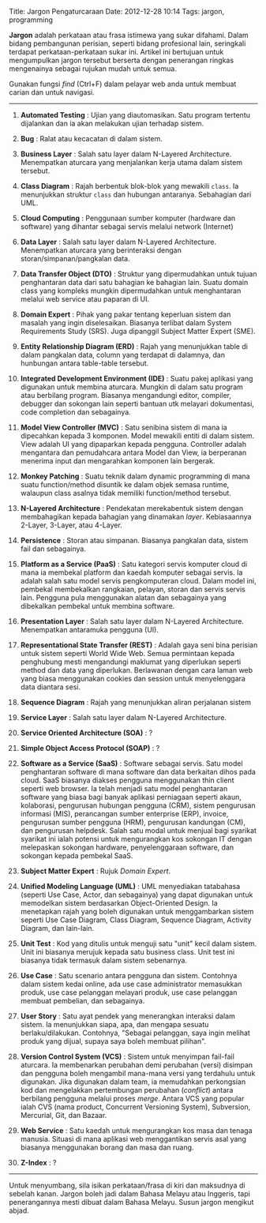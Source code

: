 Title: Jargon Pengaturcaraan
Date: 2012-12-28 10:14
Tags: jargon, programming

**Jargon** adalah perkataan atau frasa istimewa yang sukar difahami. Dalam bidang pembangunan perisian, seperti bidang profesional lain, seringkali terdapat perkataan-perkataan sukar ini. Artikel ini bertujuan untuk mengumpulkan jargon tersebut berserta dengan penerangan ringkas mengenainya sebagai rujukan mudah untuk semua.

Gunakan fungsi _find_ (Ctrl+F) dalam pelayar web anda untuk membuat carian dan untuk navigasi.
 
---

1. **Automated Testing** : Ujian yang diautomasikan. Satu program tertentu dijalankan dan ia akan melakukan ujian terhadap sistem. 

1. **Bug** : Ralat atau kecacatan di dalam sistem.

1. **Business Layer** :  Salah satu layer dalam N-Layered Architecture. Menempatkan aturcara yang menjalankan kerja utama dalam sistem tersebut.

1. **Class Diagram** : Rajah berbentuk blok-blok yang mewakili `class`. Ia menunjukkan struktur `class` dan hubungan antaranya. Sebahagian dari UML.

1. **Cloud Computing** : Penggunaan sumber komputer (hardware dan software) yang dihantar sebagai servis melalui network (Internet)

1. **Data Layer** :  Salah satu layer dalam N-Layered Architecture. Menempatkan aturcara yang berinteraksi dengan storan/simpanan/pangkalan data.

1. **Data Transfer Object (DTO)** : Struktur yang dipermudahkan untuk tujuan penghantaran data dari satu bahagian ke bahagian lain. Suatu domain class yang kompleks mungkin dipermudahkan untuk menghantaran melalui web service atau paparan di UI.

1. **Domain Expert** : Pihak yang pakar tentang keperluan sistem dan masalah yang ingin diselesaikan. Biasanya terlibat dalam System Requirements Study (SRS). Juga dipanggil Subject Matter Expert (SME).

1. **Entity Relationship Diagram (ERD)** : Rajah yang menunjukkan table di dalam pangkalan data, column yang terdapat di dalamnya, dan hunbungan antara table-table tersebut.

1. **Integrated Development Environment (IDE)** : Suatu pakej aplikasi yang digunakan untuk membina aturcara. Mungkin di dalam satu program atau berbilang program. Biasanya mengandungi editor, compiler, debugger dan sokongan lain seperti bantuan utk melayari dokumentasi, code completion dan sebagainya.

1. **Model View Controller (MVC)** : Satu senibina sistem di mana ia dipecahkan kepada 3 komponen. Model mewakili entiti di dalam sistem. View adalah UI yang dipaparkan kepada pengguna. Controller adalah mengantara dan pemudahcara antara Model dan View, ia berperanan menerima input dan mengarahkan komponen lain bergerak.

1. **Monkey Patching** : Suatu teknik dalam dynamic programming di mana suatu function/method disuntik ke dalam objek semasa runtime, walaupun class asalnya tidak memiliki function/method tersebut.

1. **N-Layered Architecture** : Pendekatan merekabentuk sistem dengan membahagikan kepada bahagian yang dinamakan _layer_. Kebiasaannya 2-Layer, 3-Layer, atau 4-Layer.

1. **Persistence** : Storan atau simpanan. Biasanya pangkalan data, sistem fail dan sebagainya.

1. **Platform as a Service (PaaS)** : Satu kategori servis komputer cloud di mana ia membekal platform dan kaedah komputer sebagai servis. Ia adalah salah satu model servis pengkomputeran cloud. Dalam model ini, pembekal membekalkan rangkaian, pelayan, storan dan servis servis lain. Pengguna pula menggunakan alatan dan sebagainya yang dibekalkan pembekal untuk membina software.

1. **Presentation Layer** : Salah satu layer dalam N-Layered Architecture. Menempatkan antaramuka pengguna (UI).

1. **Representational State Transfer (REST)** : Adalah gaya seni bina perisian untuk sistem seperti World Wide Web. Semua permintaan kepada penghubung mesti mengandungi maklumat yang diperlukan seperti method dan data yang diperlukan. Berlawanan dengan cara laman web yang biasa menggunakan cookies dan session untuk menyelenggara data diantara sesi. 

1. **Sequence Diagram** : Rajah yang menunjukkan aliran perjalanan sistem

1. **Service Layer** :  Salah satu layer dalam N-Layered Architecture.

1. **Service Oriented Architecture (SOA)** : ?

1. **Simple Object Access Protocol (SOAP)** : ?

1. **Software as a Service (SaaS)** : Software sebagai servis. Satu model penghantaran software di mana software dan data berkaitan dihos pada cloud. SaaS biasanya diakses pengguna menggunakan thin client seperti web browser. Ia telah menjadi satu model penghantaran software yang biasa bagi banyak aplikasi perniagaan seperti akaun, kolaborasi, pengurusan hubungan pengguna (CRM), sistem pengurusan informasi (MIS), perancangan sumber enterprise (ERP), invoice, pengurusan sumber pengguna (HRM), pengurusan kandungan (CM), dan pengurusan helpdesk. Salah satu modal untuk menjual bagi syarikat syarikat ini ialah potensi untuk mengurangkan kos sokongan IT dengan melepaskan sokongan hardware, penyelenggaraan software, dan sokongan kepada pembekal SaaS.

1. **Subject Matter Expert** : Rujuk _Domain Expert_.

1. **Unified Modeling Language (UML)** : UML menyediakan tatabahasa (seperti Use Case, Actor, dan sebagainya) yang dapat digunakan untuk memodelkan sistem berdasarkan Object-Oriented Design. Ia menetapkan rajah yang boleh digunakan untuk menggambarkan sistem seperti Use Case Diagram, Class Diagram, Sequence Diagram, Activity Diagram, dan lain-lain.

1. **Unit Test** : Kod yang ditulis untuk menguji satu "unit" kecil dalam sistem. Unit ini biasanya merujuk kepada satu business class. Unit test ini biasanya tidak termasuk dalam sistem sebenarnya. 

1. **Use Case** : Satu scenario antara pengguna dan sistem. Contohnya dalam sistem kedai online, ada use case administrator memasukkan produk, use case pelanggan melayari produk, use case pelanggan membuat pembelian, dan sebagainya. 

1. **User Story** : Satu ayat pendek yang menerangkan interaksi dalam sistem. Ia menunjukkan siapa, apa, dan mengapa sesuatu berlaku/dilakukan. Contohnya, "Sebagai pelanggan, saya ingin melihat produk yang dijual, supaya saya boleh membuat pilihan".

1. **Version Control System (VCS)** : Sistem untuk menyimpan fail-fail aturcara. Ia membenarkan perubahan demi perubahan (versi) disimpan dan pengguna boleh mengambil mana-mana versi yang terdahulu untuk digunakan. Jika digunakan dalam team, ia memudahkan perkongsian kod dan mengelakkan pertembungan perubahan (_conflict_) antara berbilang pengguna melalui proses _merge_. Antara VCS yang popular ialah CVS (nama product, Concurrent Versioning System), Subversion, Mercurial, Git, dan Bazaar.

1. **Web Service** : Satu kaedah untuk mengurangkan kos masa dan tenaga manusia. Situasi di mana aplikasi web menggantikan servis asal yang biasanya menggunakan borang dan masa dan ruang. 

1. **Z-Index** : ?

---

Untuk menyumbang, sila isikan perkataan/frasa di kiri dan maksudnya di sebelah kanan. Jargon boleh jadi dalam Bahasa Melayu atau Inggeris, tapi penerangannya mesti dibuat dalam Bahasa Melayu. Susun jargon mengikut abjad.
